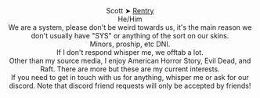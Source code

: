 </div> <div align="center">Scott ➤ <a href="https://rentry.org/Th3Cycl0ps">Rentry</a>
</div> <div align="center">He/Him
</div> <div align="center">We are a system, please don't be weird towards us, it's the main reason we don't usually have "SYS" or anything of the sort on our skins. 
</div> <div align="center">Minors, proship, etc DNI. 
</div> <div align="center">If I don't respond whisper me, we offtab a lot.
</div> <div align="center">Other than my source media, I enjoy American Horror Story, Evil Dead, and Raft. There are more but these are my current interests. 
</div> <div align="center">If you need to get in touch with us for anything, whisper me or ask for our discord. Note that discord friend requests will only be accepted by friends!

